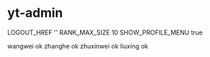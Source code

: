 # yt-admin

LOGOUT_HREF ''
RANK_MAX_SIZE 10
SHOW_PROFILE_MENU true

wangwei ok
zhanghe ok
zhuxinwei ok
liuxing ok